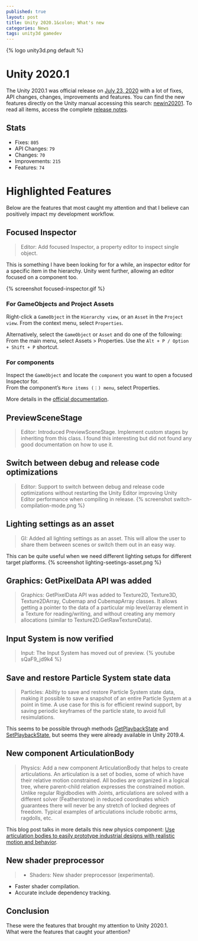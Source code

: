 ```yaml
---
published: true
layout: post
title: Unity 2020.1&colon; What's new
categories: News
tags: unity3d gamedev
---
```


{% logo unity3d.png default %}

# Unity 2020.1
The Unity 2020.1 was official release on [July 23, 2020](https://blogs.unity3d.com/2020/07/23/unity-2020-1-is-now-available/) with a lot of fixes, API changes, changes, improvements and features.
You can find the new features directly on the Unity manual accessing this search: [newin20201](https://docs.unity3d.com/2020.1/Documentation/Manual/30_search.html?q=newin20201).
To read all items, access the complete [release notes](https://unity3d.com/unity/whats-new/2020.1.0).

## Stats
* Fixes: `805`
* API Changes: `79`
* Changes: `70`
* Improvements: `215`
* Features: `74`

# Highlighted Features
Below are the features that most caught my attention and that I believe can positively impact my development workflow.

## Focused Inspector
> Editor: Add focused Inspector, a property editor to inspect single object.

This is something I have been looking for for a while, an inspector editor for a specific item in the hierarchy.
Unity went further, allowing an editor focused on a component too.

{% screenshot focused-inspector.gif %}

### For GameObjects and Project Assets
Right-click a `GameObject` in the `Hierarchy view`, or an `Asset` in the `Project view`.
From the context menu, select `Properties`.

Alternatively, select the `GameObject` or `Asset` and do one of the following:<br>
From the main menu, select Assets > Properties.
Use the `Alt + P / Option + Shift + P` shortcut.

### For components
Inspect the `GameObject` and locate the `component` you want to open a focused Inspector for.<br>
From the component’s `More items (⋮) menu`, select Properties.

More details in the [official documentation](https://docs.unity3d.com/2020.1/Documentation/Manual/InspectorFocused.html).

## PreviewSceneStage
> Editor: Introduced PreviewSceneStage. Implement custom stages by inheriting from this class.
I found this interesting but did not found any good documentation on how to use it.

## Switch between debug and release code optimizations
> Editor: Support to switch between debug and release code optimizations without restarting the Unity Editor improving Unity Editor performance when compiling in release.
{% screenshot switch-compilation-mode.png %}

## Lighting settings as an asset
> GI: Added all lighting settings as an asset. This will allow the user to share them between scenes or switch them out in an easy way.

This can be quite useful when we need different lighting setups for different target platforms.
{% screenshot lighting-seetings-asset.png %}

## Graphics: GetPixelData API was added
> Graphics: GetPixelData API was added to Texture2D, Texture3D, Texture2DArray, Cubemap and CubemapArray classes. It allows getting a pointer to the data of a particular mip level/array element in a Texture for reading/writing, and without creating any memory allocations (similar to Texture2D.GetRawTextureData).

## Input System is now verified
> Input: The Input System has moved out of preview.
{% youtube sQaF9_jd9k4 %}

## Save and restore Particle System state data
> Particles: Abiltiy to save and restore Particle System state data, making it possible to save a snapshot of an entire Particle System at a point in time. A use case for this is for efficient rewind support, by saving periodic keyframes of the particle state, to avoid full resimulations.

This seems to be possible through methods [GetPlaybackState](https://docs.unity3d.com/2020.1/Documentation/ScriptReference/ParticleSystem.GetPlaybackState.html) and [SetPlaybackState](https://docs.unity3d.com/2020.1/Documentation/ScriptReference/ParticleSystem.SetPlaybackState.html), but seems they were already available in Unity 2019.4.

## New component ArticulationBody
> Physics: Add a new component ArticulationBody that helps to create articulations. An articulation is a set of bodies, some of which have their relative motion constrained. All bodies are organized in a logical tree, where parent-child relation expresses the constrained motion. Unlike regular Rigidbodies with Joints, articulations are solved with a different solver (Featherstone) in reduced coordinates which guarantees there will never be any stretch of locked degrees of freedom. Typical examples of articulations include robotic arms, ragdolls, etc.

This blog post talks in more details this new physics component: [Use articulation bodies to easily prototype industrial designs with realistic motion and behavior](https://blogs.unity3d.com/2020/05/20/use-articulation-bodies-to-easily-prototype-industrial-designs-with-realistic-motion-and-behavior/).

## New shader preprocessor
> * Shaders: New shader preprocessor (experimental).
* Faster shader compilation.
* Accurate include dependency tracking.

## Conclusion
These were the features that brought my attention to Unity 2020.1.<br>
What were the features that caught your attention?